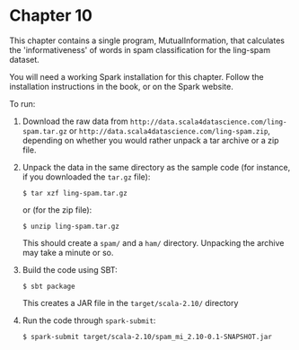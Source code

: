 # Chapter 10

This chapter contains a single program, MutualInformation, that calculates the 'informativeness' of 
words in spam classification for the ling-spam dataset.

You will need a working Spark installation for this chapter. Follow the installation instructions in the book, or on the Spark website.

To run:
 1. Download the raw data from `http://data.scala4datascience.com/ling-spam.tar.gz` or `http://data.scala4datascience.com/ling-spam.zip`, depending on whether you would rather unpack a tar archive or a zip file.
 2. Unpack the data in the same directory as the sample code (for instance, if you downloaded the `tar.gz` file):
    
        $ tar xzf ling-spam.tar.gz

    or (for the zip file):
  
        $ unzip ling-spam.tar.gz
  
    This should create a `spam/` and a `ham/` directory. Unpacking the archive may take a minute or so.

 3. Build the code using SBT:

        $ sbt package 

    This creates a JAR file in the `target/scala-2.10/` directory

 4. Run the code through `spark-submit`:

        $ spark-submit target/scala-2.10/spam_mi_2.10-0.1-SNAPSHOT.jar
